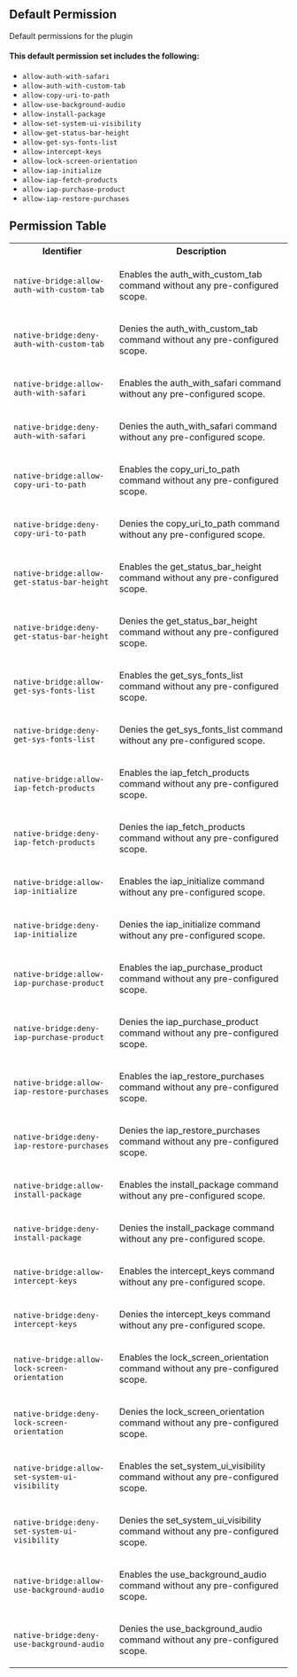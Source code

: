 ## Default Permission

Default permissions for the plugin

#### This default permission set includes the following:

- `allow-auth-with-safari`
- `allow-auth-with-custom-tab`
- `allow-copy-uri-to-path`
- `allow-use-background-audio`
- `allow-install-package`
- `allow-set-system-ui-visibility`
- `allow-get-status-bar-height`
- `allow-get-sys-fonts-list`
- `allow-intercept-keys`
- `allow-lock-screen-orientation`
- `allow-iap-initialize`
- `allow-iap-fetch-products`
- `allow-iap-purchase-product`
- `allow-iap-restore-purchases`

## Permission Table

<table>
<tr>
<th>Identifier</th>
<th>Description</th>
</tr>


<tr>
<td>

`native-bridge:allow-auth-with-custom-tab`

</td>
<td>

Enables the auth_with_custom_tab command without any pre-configured scope.

</td>
</tr>

<tr>
<td>

`native-bridge:deny-auth-with-custom-tab`

</td>
<td>

Denies the auth_with_custom_tab command without any pre-configured scope.

</td>
</tr>

<tr>
<td>

`native-bridge:allow-auth-with-safari`

</td>
<td>

Enables the auth_with_safari command without any pre-configured scope.

</td>
</tr>

<tr>
<td>

`native-bridge:deny-auth-with-safari`

</td>
<td>

Denies the auth_with_safari command without any pre-configured scope.

</td>
</tr>

<tr>
<td>

`native-bridge:allow-copy-uri-to-path`

</td>
<td>

Enables the copy_uri_to_path command without any pre-configured scope.

</td>
</tr>

<tr>
<td>

`native-bridge:deny-copy-uri-to-path`

</td>
<td>

Denies the copy_uri_to_path command without any pre-configured scope.

</td>
</tr>

<tr>
<td>

`native-bridge:allow-get-status-bar-height`

</td>
<td>

Enables the get_status_bar_height command without any pre-configured scope.

</td>
</tr>

<tr>
<td>

`native-bridge:deny-get-status-bar-height`

</td>
<td>

Denies the get_status_bar_height command without any pre-configured scope.

</td>
</tr>

<tr>
<td>

`native-bridge:allow-get-sys-fonts-list`

</td>
<td>

Enables the get_sys_fonts_list command without any pre-configured scope.

</td>
</tr>

<tr>
<td>

`native-bridge:deny-get-sys-fonts-list`

</td>
<td>

Denies the get_sys_fonts_list command without any pre-configured scope.

</td>
</tr>

<tr>
<td>

`native-bridge:allow-iap-fetch-products`

</td>
<td>

Enables the iap_fetch_products command without any pre-configured scope.

</td>
</tr>

<tr>
<td>

`native-bridge:deny-iap-fetch-products`

</td>
<td>

Denies the iap_fetch_products command without any pre-configured scope.

</td>
</tr>

<tr>
<td>

`native-bridge:allow-iap-initialize`

</td>
<td>

Enables the iap_initialize command without any pre-configured scope.

</td>
</tr>

<tr>
<td>

`native-bridge:deny-iap-initialize`

</td>
<td>

Denies the iap_initialize command without any pre-configured scope.

</td>
</tr>

<tr>
<td>

`native-bridge:allow-iap-purchase-product`

</td>
<td>

Enables the iap_purchase_product command without any pre-configured scope.

</td>
</tr>

<tr>
<td>

`native-bridge:deny-iap-purchase-product`

</td>
<td>

Denies the iap_purchase_product command without any pre-configured scope.

</td>
</tr>

<tr>
<td>

`native-bridge:allow-iap-restore-purchases`

</td>
<td>

Enables the iap_restore_purchases command without any pre-configured scope.

</td>
</tr>

<tr>
<td>

`native-bridge:deny-iap-restore-purchases`

</td>
<td>

Denies the iap_restore_purchases command without any pre-configured scope.

</td>
</tr>

<tr>
<td>

`native-bridge:allow-install-package`

</td>
<td>

Enables the install_package command without any pre-configured scope.

</td>
</tr>

<tr>
<td>

`native-bridge:deny-install-package`

</td>
<td>

Denies the install_package command without any pre-configured scope.

</td>
</tr>

<tr>
<td>

`native-bridge:allow-intercept-keys`

</td>
<td>

Enables the intercept_keys command without any pre-configured scope.

</td>
</tr>

<tr>
<td>

`native-bridge:deny-intercept-keys`

</td>
<td>

Denies the intercept_keys command without any pre-configured scope.

</td>
</tr>

<tr>
<td>

`native-bridge:allow-lock-screen-orientation`

</td>
<td>

Enables the lock_screen_orientation command without any pre-configured scope.

</td>
</tr>

<tr>
<td>

`native-bridge:deny-lock-screen-orientation`

</td>
<td>

Denies the lock_screen_orientation command without any pre-configured scope.

</td>
</tr>

<tr>
<td>

`native-bridge:allow-set-system-ui-visibility`

</td>
<td>

Enables the set_system_ui_visibility command without any pre-configured scope.

</td>
</tr>

<tr>
<td>

`native-bridge:deny-set-system-ui-visibility`

</td>
<td>

Denies the set_system_ui_visibility command without any pre-configured scope.

</td>
</tr>

<tr>
<td>

`native-bridge:allow-use-background-audio`

</td>
<td>

Enables the use_background_audio command without any pre-configured scope.

</td>
</tr>

<tr>
<td>

`native-bridge:deny-use-background-audio`

</td>
<td>

Denies the use_background_audio command without any pre-configured scope.

</td>
</tr>
</table>
